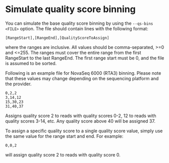 # Simulate quality score binning


You can simulate the base quality score binning by using the `--qs-bins <FILE>` option. The file should contain lines with the following format:
```
[RangeStart],[RangeEnd],[QualityScoreToAssign]
```
where the ranges are inclusive. All values should be comma-separated, >=0 and <=255. The ranges must cover the entire range from the first RangeStart to the last RangeEnd. The first range start must be 0, and the file is assumed to be sorted. 

Following is an example file for NovaSeq 6000 (RTA3) binning. Please note that these values may change depending on the sequencing platform and the provider.

```
0,2,2
3,14,12
15,30,23
31,40,37
```

Assigns quality score 2 to reads with quality scores 0-2, 12 to reads with quality scores 3-14, etc. Any quality score above 40 will be assigned 37. 

To assign a specific quality score to a single quality score value, simply use the same value for the range start and end. For example:

```
0,0,2
```

will assign quality score 2 to reads with quality score 0.